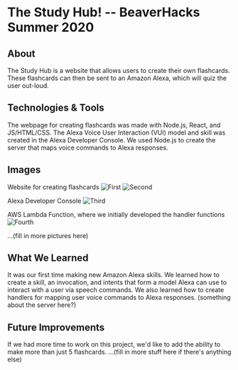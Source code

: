 <h1>The Study Hub! -- BeaverHacks Summer 2020</h1>

<h2>About</h2>
  The Study Hub is a website that allows users to create their own flashcards. These flashcards can then be sent to an Amazon Alexa, which   will quiz the user out-loud. 

<h2>Technologies & Tools</h2>
  The webpage for creating flashcards was made with Node.js, React, and JS/HTML/CSS. 
  The Alexa Voice User Interaction (VUI) model and skill was created in the Alexa Developer Console.
  We used Node.js to create the server that maps voice commands to Alexa responses.
  
<h2>Images</h2>

  Website for creating flashcards
  ![First](https://cdn.discordapp.com/attachments/723233269449097328/724375068351922286/Annotation_2020-06-21_142711.png)
  ![Second](https://cdn.discordapp.com/attachments/723233269449097328/724375080339243108/Annotation_2020-06-21_142712.png)
  
  Alexa Developer Console
  ![Third](https://user-images.githubusercontent.com/43560455/85236828-43cb6d80-b3d6-11ea-937c-4db6b5f05f37.png)

  AWS Lambda Function, where we initially developed the handler functions
  ![Fourth](https://user-images.githubusercontent.com/43560455/85237130-25b33c80-b3d9-11ea-835d-a6cb8a8bba84.png)

  ...(fill in more pictures here)

<h2>What We Learned</h2>
  It was our first time making new Amazon Alexa skills. We learned how to create a skill, an invocation, and intents that form a model Alexa can use to interact with a user via speech commands. We also learned how to create handlers for mapping user voice commands to Alexa responses. (something about the server here?)
  
<h2>Future Improvements</h2>
  If we had more time to work on this project, we'd like to add the ability to make more than just 5 flashcards. ...(fill in more stuff 
  here if there's anything else)
